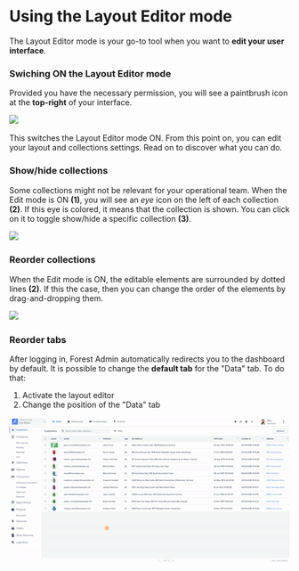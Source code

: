 # Using the Layout Editor mode

The Layout Editor mode is your go-to tool when you want to **edit your user interface**.

### Swiching ON the Layout Editor mode ​&#x20;

Provided you have the necessary permission, you will see a paintbrush icon at the **top-right** of your interface.

![](<../../../.gitbook/assets/Capture d’écran 2022-01-26 à 17.39.25.png>)

This switches the Layout Editor mode ON. From this point on, you can edit your layout and collections settings. Read on to discover what you can do.

### Show/hide collections <a href="#show-hide-collections" id="show-hide-collections"></a>

Some collections might not be relevant for your operational team. When the Edit mode is ON **(1)**, you will see an _eye_ icon on the left of each collection **(2)**. If this eye is colored, it means that the collection is shown. You can click on it to toggle show/hide a specific collection **(3)**.

![](<../../../.gitbook/assets/Capture d’écran 2019-06-28 à 15.19.26.png>)

### Reorder collections <a href="#reorder-collections-and-fields" id="reorder-collections-and-fields"></a>

When the Edit mode is ON, the editable elements are surrounded by dotted lines **(2)**. If this the case, then you can change the order of the elements by drag-and-dropping them.

![](<../../../.gitbook/assets/Capture d’écran 2020-02-20 à 14.45.51.png>)

### Reorder tabs

After logging in, Forest Admin automatically redirects you to the dashboard by default. It is possible to change the **default tab** for the "Data" tab. To do that:

1. Activate the layout editor
2. Change the position of the "Data" tab &#x20;

![](../../../.gitbook/assets/ezgif-1-43607ca7f91d.gif)

